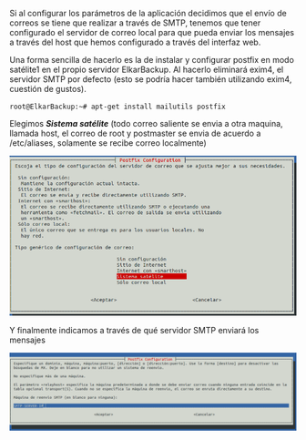 Si al configurar los parámetros de la aplicación decidimos que el envío de correos se tiene que realizar a través de SMTP, tenemos que tener configurado el servidor de correo local para que pueda enviar los mensajes a través del host que hemos configurado a través del interfaz web.

Una forma sencilla de hacerlo es la de instalar y configurar postfix en modo satélite1 en el propio servidor ElkarBackup. Al hacerlo eliminará exim4, el servidor SMTP por defecto (esto se podría hacer también utilizando exim4, cuestión de gustos).

```
root@ElkarBackup:~# apt-get install mailutils postfix
```


Elegimos ***Sistema satélite*** (todo correo saliente se envia a otra maquina, llamada host, el correo de root y postmaster se envia de acuerdo a /etc/aliases,  solamente se recibe correo localmente)

![Clientes y Tareas](../assets/email1.png)

Y finalmente indicamos a través de qué servidor SMTP enviará los mensajes

![Clientes y Tareas](../assets/email2.png)

